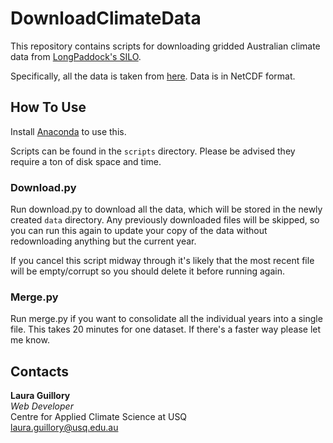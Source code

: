 # DownloadClimateData

This repository contains scripts for downloading gridded Australian climate data from 
[LongPaddock's SILO](https://silo.longpaddock.qld.gov.au/). 
 
Specifically, all the data is taken from [here](https://s3-ap-southeast-2.amazonaws.com/silo-open-data/annual/index.html).
Data is in NetCDF format.

## How To Use

Install [Anaconda](https://www.anaconda.com/download/) to use this.

Scripts can be found in the `scripts` directory. Please be advised they require a ton of disk space and time.

### Download.py

Run download.py to download all the data, which will be stored in the newly created `data` directory. Any previously 
downloaded files will be skipped, so you can run this again to update your copy of the data without redownloading 
anything but the current year. 

If you cancel this script midway through it's likely that the most recent file will
be empty/corrupt so you should delete it before running again.

### Merge.py

Run merge.py if you want to consolidate all the individual years into a single file. This takes 20 minutes for one 
dataset. If there's a faster way please let me know.

## Contacts

**Laura Guillory**  
_Web Developer_  
Centre for Applied Climate Science at USQ  
[laura.guillory@usq.edu.au](mailto:laura.guillory@usq.edu.au)
